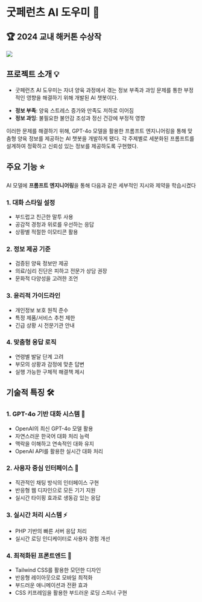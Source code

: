# 굿페런츠 AI 도우미 🤖

## 🏆 2024 교내 해커톤 수상작

![](https://velog.velcdn.com/images/ukja2/post/93e5b7dd-7b65-4f0c-923e-e1b278a748ef/image.png)

## 프로젝트 소개 💡

+ 굿페런츠 AI 도우미는 자녀 양육 과정에서 겪는 정보 부족과 과잉 문제를 통한 부정적인 영향을 해결하기 위해 개발된 AI 챗봇이다. 

- **정보 부족**: 양육 스트레스 증가와 만족도 저하로 이어짐
- **정보 과잉**: 불필요한 불안감 조성과 정신 건강에 부정적 영향

이러한 문제를 해결하기 위해, GPT-4o 모델을 활용한 프롬프트 엔지니어링을 통해 맞춤형 양육 정보를 제공하는 AI 챗봇을 개발하게 됐다. 각 주제별로 세분화된 프롬프트를 설계하여 정확하고 신뢰성 있는 정보를 제공하도록 구현했다.

## 주요 기능 ⭐

AI 모델에  **프롬프트 엔지니어링**을 통해 다음과 같은 세부적인 지시와 제약을 학습시켰다

### 1. 대화 스타일 설정
- 부드럽고 친근한 말투 사용
- 공감적 경청과 위로를 우선하는 응답
- 상황별 적절한 이모티콘 활용

### 2. 정보 제공 기준
- 검증된 양육 정보만 제공
- 의료/심리 진단은 피하고 전문가 상담 권장
- 문화적 다양성을 고려한 조언

### 3. 윤리적 가이드라인
- 개인정보 보호 원칙 준수
- 특정 제품/서비스 추천 제한
- 긴급 상황 시 전문기관 안내

### 4. 맞춤형 응답 로직
- 연령별 발달 단계 고려
- 부모의 상황과 감정에 맞춘 답변
- 실행 가능한 구체적 해결책 제시

## 기술적 특징 🛠️

### 1. GPT-4o 기반 대화 시스템 🤖
- OpenAI의 최신 GPT-4o 모델 활용
- 자연스러운 한국어 대화 처리 능력
- 맥락을 이해하고 연속적인 대화 유지
 - OpenAI API를 활용한 실시간 대화 처리

### 2. 사용자 중심 인터페이스 💫
- 직관적인 채팅 방식의 인터페이스 구현
- 반응형 웹 디자인으로 모든 기기 지원
- 실시간 타이핑 효과로 생동감 있는 응답

### 3. 실시간 처리 시스템 ⚡
- PHP 기반의 빠른 서버 응답 처리
- 실시간 로딩 인디케이터로 사용자 경험 개선

### 4. 최적화된 프론트엔드 🎨
- Tailwind CSS를 활용한 모던한 디자인
- 반응형 레이아웃으로 모바일 최적화
- 부드러운 애니메이션과 전환 효과
 - CSS 키프레임을 활용한 부드러운 로딩 스피너 구현



